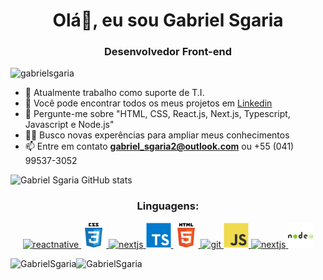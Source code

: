 
<h1 align="center">Olá👋, eu sou Gabriel Sgaria</h1>

<h3 align="center">Desenvolvedor Front-end</h2>
<p align="left"> <img src="https://komarev.com/ghpvc/?username=GabrielSgaria&label=Profile%20views&color=0e75b6&style=flat" alt="gabrielsgaria"/> </p>

- 🔭 Atualmente trabalho como suporte de T.I.
- 🌱 Você pode encontrar todos os meus projetos em [Linkedin](www.linkedin.com/in/gabriel-sgaria)
- 💬 Pergunte-me sobre "HTML, CSS, React.js, Next.js, Typescript, Javascript e Node.js"
- 👨‍💻 Busco novas experências para ampliar meus conhecimentos
- 📫 Entre em contato **gabriel_sgaria2@outlook.com** ou +55 (041) 99537-3052

 
![Gabriel Sgaria GitHub stats](https://github-readme-stats.vercel.app/api?username=GabrielSgaria&show_icons=true&theme=blue_navy)
<h3 align="center">Linguagens:</h3>
<p align="center"> 
<a href="https://reactnative.dev/" target="_blank" rel="noreferrer"> <img src="https://reactnative.dev/img/header_logo.svg" alt="reactnative" width="40" height="40"/> </a> <a href="https://www.w3schools.com/css/" target="_blank" rel="noreferrer"> <img src="https://raw.githubusercontent.com/devicons/devicon/master/icons/css3/css3-original-wordmark.svg" alt="css3" width="40" height="40"/> </a>
<a href="https://nextjs.org/" target="_blank"> <img src="https://ui-lib.com/blog/wp-content/uploads/2021/12/nextjs-boilerplate-logo.png" alt="nextjs" width="40" height="40"/>
<a href="https://www.typescriptlang.org/" target="_blank">    <img src="https://raw.githubusercontent.com/devicons/devicon/master/icons/typescript/typescript-original.svg" alt="typescript" width="40"height="40"/>
<a href="https://www.w3.org/html/" target="_blank" rel="noreferrer"> <img src="https://raw.githubusercontent.com/devicons/devicon/master/icons/html5/html5-original-wordmark.svg" alt="html5" width="40" height="40"/> </a> 
<a href="https://git-scm.com/" target="_blank" rel="noreferrer"> <img src="https://www.vectorlogo.zone/logos/git-scm/git-scm-icon.svg" alt="git" width="40" height="40"/> </a> 
<a href="https://developer.mozilla.org/en-US/docs/Web/JavaScript" target="_blank" rel="noreferrer"> <img src="https://raw.githubusercontent.com/devicons/devicon/master/icons/javascript/javascript-original.svg" alt="javascript" width="40" height="40"/> </a>  
<a href="https://nextjs.org/" target="_blank" rel="noreferrer"> <img src="https://cdn.worldvectorlogo.com/logos/nextjs-2.svg" alt="nextjs" width="40" height="40"/> </a>
<a href="https://nodejs.org" target="_blank" rel="noreferrer"> <img src="https://raw.githubusercontent.com/devicons/devicon/master/icons/nodejs/nodejs-original-wordmark.svg" alt="nodejs" width="40" height="40"/> </a>  

<p><img align="left" src="https://github-readme-stats.vercel.app/api/top-langs?username=GabrielSgaria&show_icons=true&locale=en&theme=blue_navy&layout=pie" alt="GabrielSgaria" /></p>

<p><img align="left" src="https://github-readme-streak-stats.herokuapp.com/?user=GabrielSgaria&theme=blue_navy" alt="GabrielSgaria" /></p>
